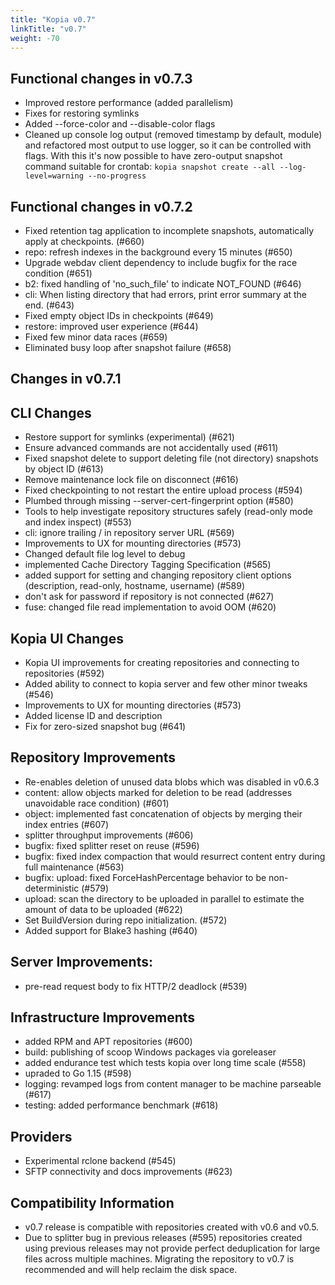 ```yaml
---
title: "Kopia v0.7"
linkTitle: "v0.7"
weight: -70
---
```


## Functional changes in v0.7.3

* Improved restore performance (added parallelism)
* Fixes for restoring symlinks
* Added --force-color and --disable-color flags
* Cleaned up console log output (removed timestamp by default, module) and refactored most output to use logger, so it can be controlled with flags. With this it's now possible to have zero-output snapshot command suitable for crontab: `kopia snapshot create --all --log-level=warning --no-progress`

## Functional changes in v0.7.2

* Fixed retention tag application to incomplete snapshots, automatically apply at checkpoints. (#660)
* repo: refresh indexes in the background every 15 minutes (#650)
* Upgrade webdav client dependency to include bugfix for the race condition (#651)
* b2: fixed handling of 'no_such_file' to indicate NOT_FOUND (#646)
* cli: When listing directory that had errors, print error summary at the end. (#643)
* Fixed empty object IDs in checkpoints (#649)
* restore: improved user experience (#644)
* Fixed few minor data races (#659)
* Eliminated busy loop after snapshot failure (#658)

## Changes in v0.7.1

## CLI Changes

* Restore support for symlinks (experimental) (#621)
* Ensure advanced commands are not accidentally used (#611)
* Fixed snapshot delete to support deleting file (not directory) snapshots by object ID (#613)
* Remove maintenance lock file on disconnect (#616)
* Fixed checkpointing to not restart the entire upload process (#594)
* Plumbed through missing --server-cert-fingerprint option (#580)
* Tools to help investigate repository structures safely (read-only mode and index inspect) (#553)
* cli: ignore trailing / in repository server URL (#569)
* Improvements to UX for mounting directories (#573)
* Changed default file log level to debug
* implemented Cache Directory Tagging Specification (#565)
* added support for setting and changing repository client options (description, read-only, hostname, username) (#589)
* don't ask for password if repository is not connected (#627)
* fuse: changed file read implementation to avoid OOM (#620)

## Kopia UI Changes

* Kopia UI improvements for creating repositories and connecting to repositories (#592)
* Added ability to connect to kopia server and few other minor tweaks (#546)
* Improvements to UX for mounting directories  (#573)
* Added license ID and description
* Fix for zero-sized snapshot bug (#641)

## Repository Improvements

* Re-enables deletion of unused data blobs which was disabled in v0.6.3
* content: allow objects marked for deletion to be read (addresses unavoidable race condition) (#601)
* object: implemented fast concatenation of objects by merging their index entries (#607)
* splitter throughput improvements (#606)
* bugfix: fixed splitter reset on reuse (#596)
* bugfix: fixed index compaction that would resurrect content entry during full maintenance (#563)
* bugfix: upload: fixed ForceHashPercentage behavior to be non-deterministic (#579)
* upload: scan the directory to be uploaded in parallel to estimate the amount of data to be uploaded (#622)
* Set BuildVersion during repo initialization. (#572)
* Added support for Blake3 hashing (#640)

## Server Improvements:

* pre-read request body to fix HTTP/2 deadlock (#539)

## Infrastructure Improvements

* added RPM and APT repositories (#600)
* build: publishing of scoop Windows packages via goreleaser
* added endurance test which tests kopia over long time scale (#558)
* upraded to Go 1.15 (#598)
* logging: revamped logs from content manager to be machine parseable (#617)
* testing: added performance benchmark (#618)

## Providers

* Experimental rclone backend (#545)
* SFTP connectivity and docs improvements (#623)

## Compatibility Information

* v0.7 release is compatible with repositories created with v0.6 and v0.5.
* Due to splitter bug in previous releases (#595) repositories created using previous releases may not provide perfect deduplication for large files across multiple machines. Migrating the repository to v0.7 is recommended and will help reclaim the disk space.
